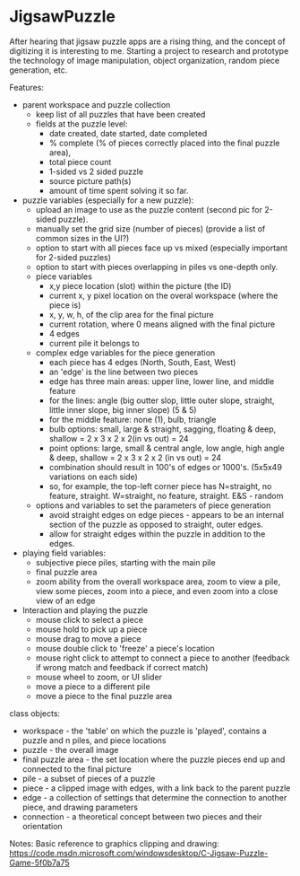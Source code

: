 # JigsawPuzzle
After hearing that jigsaw puzzle apps are a rising thing, and the concept of digitizing it is interesting to me.  Starting a project to research and prototype the technology of image manipulation, object organization, random piece generation, etc.

Features:
- parent workspace and puzzle collection
  - keep list of all puzzles that have been created
  - fields at the puzzle level:
    - date created, date started, date completed
    - % complete (% of pieces correctly placed into the final puzzle area), 
    - total piece count
    - 1-sided vs 2 sided puzzle
    - source picture path(s)
    - amount of time spent solving it so far.
- puzzle variables (especially for a new puzzle):
  - upload an image to use as the puzzle content (second pic for 2-sided puzzle).
  - manually set the grid size (number of pieces) (provide a list of common sizes in the UI?)
  - option to start with all pieces face up vs mixed (especially important for 2-sided puzzles)
  - option to start with pieces overlapping in piles vs one-depth only.
  - piece variables
    - x,y piece location (slot) within the picture (the ID)
    - current x, y pixel location on the overal workspace (where the piece is)
    - x, y, w, h, of the clip area for the final picture
    - current rotation, where 0 means aligned with the final picture
    - 4 edges
    - current pile it belongs to
  - complex edge variables for the piece generation
    - each piece has 4 edges (North, South, East, West)
    - an 'edge' is the line between two pieces
    - edge has three main areas: upper line, lower line, and middle feature
    - for the lines: angle (big outter slop, little outer slope, straight, little inner slope, big inner slope) (5 & 5)
    - for the middle feature: none (1), bulb, triangle
    - bulb options: small, large & straight, sagging, floating & deep, shallow = 2 x 3 x 2 x 2(in vs out) = 24
    - point options: large, small & central angle, low angle, high angle & deep, shallow = 2 x 3 x 2 x 2 (in vs out) = 24
    - combination should result in 100's of edges or 1000's. (5x5x49 variations on each side)
    - so, for example, the top-left corner piece has N=straight, no feature, straight. W=straight, no feature, straight. E&S - random
  - options and variables to set the parameters of piece generation
    - avoid straight edges on edge pieces - appears to be an internal section of the puzzle as opposed to straight, outer edges.
    - allow for straight edges within the puzzle in addition to the edges.
- playing field variables:
  - subjective piece piles, starting with the main pile
  - final puzzle area
  - zoom ability from the overall workspace area, zoom to view a pile, view some pieces, zoom into a piece, and even zoom into a close view of an edge
- Interaction and playing the puzzle
  - mouse click to select a piece 
  - mouse hold to pick up a piece
  - mouse drag to move a piece
  - mouse double click to 'freeze' a piece's location
  - mouse right click to attempt to connect a piece to another (feedback if wrong match and feedback if correct match)
  - mouse wheel to zoom, or UI slider
  - move a piece to a different pile
  - move a piece to the final puzzle area


class objects:
- workspace - the 'table' on which the puzzle is 'played', contains a puzzle and n piles, and piece locations
- puzzle - the overall image
- final puzzle area - the set location where the puzzle pieces end up and connected to the final picture
- pile - a subset of pieces of a puzzle
- piece - a clipped image with edges, with a link back to the parent puzzle
- edge - a collection of settings that determine the connection to another piece, and drawing parameters
- connection - a theoretical concept between two pieces and their orientation

Notes:
Basic reference to graphics clipping and drawing:
https://code.msdn.microsoft.com/windowsdesktop/C-Jigsaw-Puzzle-Game-5f0b7a75

